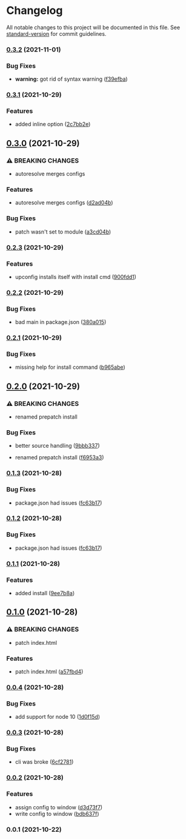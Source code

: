 # Changelog

All notable changes to this project will be documented in this file. See [standard-version](https://github.com/conventional-changelog/standard-version) for commit guidelines.

### [0.3.2](https://github.com/jakobrosenberg/upconfig/compare/v0.3.1...v0.3.2) (2021-11-01)


### Bug Fixes

* **warning:** got rid of syntax warning ([f39efba](https://github.com/jakobrosenberg/upconfig/commit/f39efbac201597312ed828ffd4215bf5914a2d3a))

### [0.3.1](https://github.com/jakobrosenberg/upconfig/compare/v0.3.0...v0.3.1) (2021-10-29)


### Features

* added inline option ([2c7bb2e](https://github.com/jakobrosenberg/upconfig/commit/2c7bb2e58bbd1ad45b147e89cf293fc57a991547))

## [0.3.0](https://github.com/jakobrosenberg/upconfig/compare/v0.2.3...v0.3.0) (2021-10-29)


### ⚠ BREAKING CHANGES

* autoresolve merges configs

### Features

* autoresolve merges configs ([d2ad04b](https://github.com/jakobrosenberg/upconfig/commit/d2ad04b3ed5dfb5bbe8ded07404ce9ac099ba3d4))


### Bug Fixes

* patch wasn't set to module ([a3cd04b](https://github.com/jakobrosenberg/upconfig/commit/a3cd04b0114e34544bf98aecfb239b5e49595b58))

### [0.2.3](https://github.com/jakobrosenberg/upconfig/compare/v0.2.2...v0.2.3) (2021-10-29)


### Features

* upconfig installs itself with install cmd ([900fdd1](https://github.com/jakobrosenberg/upconfig/commit/900fdd1e8372f24db54c3cd05d224fb08e2a1636))

### [0.2.2](https://github.com/jakobrosenberg/upconfig/compare/v0.2.1...v0.2.2) (2021-10-29)


### Bug Fixes

* bad main in package.json ([380a015](https://github.com/jakobrosenberg/upconfig/commit/380a015b6fb0ff63910986b478fa25521276d702))

### [0.2.1](https://github.com/jakobrosenberg/upconfig/compare/v0.2.0...v0.2.1) (2021-10-29)


### Bug Fixes

* missing help for install command ([b965abe](https://github.com/jakobrosenberg/upconfig/commit/b965abee2b93e96214ca49b7b1ecd5ab3ec813fa))

## [0.2.0](https://github.com/jakobrosenberg/upconfig/compare/v0.1.3...v0.2.0) (2021-10-29)


### ⚠ BREAKING CHANGES

* renamed prepatch install

### Bug Fixes

* better source handling ([9bbb337](https://github.com/jakobrosenberg/upconfig/commit/9bbb337f64f558f5af8b62e5fe93fa3fd46be169))


* renamed prepatch install ([f6953a3](https://github.com/jakobrosenberg/upconfig/commit/f6953a3bbddc803cc10920357ffd319fb57f516c))

### [0.1.3](https://github.com/jakobrosenberg/upconfig/compare/v0.1.1...v0.1.3) (2021-10-28)


### Bug Fixes

* package.json had issues ([fc63b17](https://github.com/jakobrosenberg/upconfig/commit/fc63b17d35d38e570cd02cddb52fcb2bfbc4c098))

### [0.1.2](https://github.com/jakobrosenberg/upconfig/compare/v0.1.1...v0.1.2) (2021-10-28)


### Bug Fixes

* package.json had issues ([fc63b17](https://github.com/jakobrosenberg/upconfig/commit/fc63b17d35d38e570cd02cddb52fcb2bfbc4c098))

### [0.1.1](https://github.com/jakobrosenberg/upconfig/compare/v0.1.0...v0.1.1) (2021-10-28)


### Features

* added install ([9ee7b8a](https://github.com/jakobrosenberg/upconfig/commit/9ee7b8aeb597404d2f2f622228283856b26e6123))

## [0.1.0](https://github.com/jakobrosenberg/upconfig/compare/v0.0.4...v0.1.0) (2021-10-28)


### ⚠ BREAKING CHANGES

* patch index.html

### Features

* patch index.html ([a57fbd4](https://github.com/jakobrosenberg/upconfig/commit/a57fbd4c6a3919999476272df4ffc5242db057b5))

### [0.0.4](https://github.com/jakobrosenberg/upconfig/compare/v0.0.3...v0.0.4) (2021-10-28)


### Bug Fixes

* add support for node 10 ([1d0f15d](https://github.com/jakobrosenberg/upconfig/commit/1d0f15d0676fd46a79134448456e6d62896ffbe2))

### [0.0.3](https://github.com/jakobrosenberg/upconfig/compare/v0.0.2...v0.0.3) (2021-10-28)


### Bug Fixes

* cli was broke ([6cf2781](https://github.com/jakobrosenberg/upconfig/commit/6cf27814aa46a8c98f162ba7bb662b656f69d6ae))

### [0.0.2](https://github.com/jakobrosenberg/upconfig/compare/v0.0.1...v0.0.2) (2021-10-28)


### Features

* assign config to window ([d3d73f7](https://github.com/jakobrosenberg/upconfig/commit/d3d73f7c601400f9b9a1dc153403d809dd592edf))
* write config to window ([bdb637f](https://github.com/jakobrosenberg/upconfig/commit/bdb637f9858f392d3e49b311647d4d5bbd26630c))

### 0.0.1 (2021-10-22)
